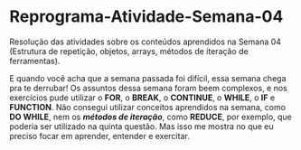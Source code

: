 # Reprograma-Atividade-Semana-04
Resolução das atividades sobre os conteúdos aprendidos na Semana 04 (Estrutura de repetição, objetos, arrays, métodos de iteração de ferramentas).


E quando você acha que a semana passada foi difícil, essa semana chega pra te derrubar!
Os assuntos dessa semana foram beem complexos, e nos exercícios pude utilizar o **FOR**, o **BREAK**, o **CONTINUE**,  o **WHILE**, o **IF** e **FUNCTION**. Não consegui utilizar conceitos aprendidos na semana, como **DO WHILE**, nem os **_métodos de iteração_**, como **REDUCE**, por exemplo, que poderia ser utilizado na quinta questão. Mas isso me mostra no que eu preciso focar em aprender, entender e exercitar.